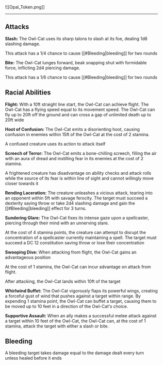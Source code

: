 ![[Opal_Token.png]]

---
## Attacks
**Slash:** The Owl-Cat uses its sharp talons to slash at its foe, dealing 1d8 slashing damage.

This attack has a 1/4 chance to cause [[#Bleeding|bleeding]] for two rounds

**Bite:** The Owl-Cat lunges forward, beak snapping shut with formidable force, inflicting 2d4 piercing damage.

This attack has a 1/6 chance to cause [[#Bleeding|bleeding]] for two rounds

## Racial Abilities
**Flight:** 
With a 10ft straight line start, the Owl-Cat can achieve flight. The Owl-Cat has a flying speed equal to its movement speed. The Owl-Cat can fly up to 20ft off the ground and can cross a gap of unlimited death up to 20ft wide

**Hoot of Confusion:**
The Owl-Cat emits a disorienting hoot, causing confusion in enemies within 15ft of the Owl-Cat at the cost of 2 stamina.

A confused creature uses its action to attack itself

**Screech of Terror:**
The Owl-Cat emits a bone-chilling screech, filling the air with an aura of dread and instilling fear in its enemies at the cost of 2 stamina.

A frightened creature has disadvantage on ability checks and attack rolls while the source of its fear is within line of sight and cannot willingly move closer towards it

**Rending Laceration:**
The creature unleashes a vicious attack, tearing into an opponent within 5ft with savage ferocity. The target must succeed a dexterity saving throw or take 2d4 slashing damage and gain the [[#Bleeding|bleeding]] effect for 3 turns.



**Sundering Glare:**
The Owl-Cat fixes its intense gaze upon a spellcaster, piercing through their mind with an unnerving stare. 

At the cost of 4 stamina points, the creature can attempt to disrupt the concentration of a spellcaster currently maintaining a spell. The target must succeed a DC 12 constitution saving throw or lose their concentration

**Swooping Dive:**
When attacking from flight, the Owl-Cat gains an advantageous position

At the cost of 1 stamina, the Owl-Cat can incur advantage on attack from flight.

After attacking, the Owl-Cat lands within 10ft of the target

**Whirlwind Buffet:**
The Owl-Cat vigorously flaps its powerful wings, creating a forceful gust of wind that pushes against a target within range. By expending 1 stamina point, the Owl-Cat can buffet a target, causing them to be moved up to 10 feet in a direction of the Owl-Cat's choice. 

**Supportive Assault:**
When an ally makes a successful melee attack against a target within 10 feet of the Owl-Cat, the Owl-Cat can, at the cost of 1 stamina, attack the target with either a slash or bite.


## Bleeding

A bleeding target takes damage equal to the damage dealt every turn unless healed before it ends